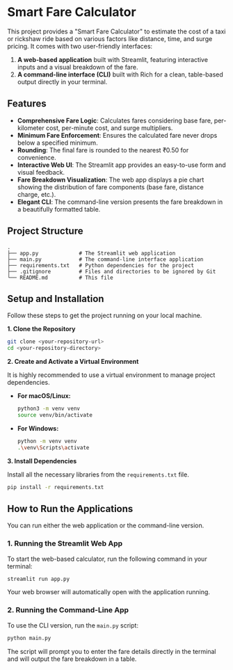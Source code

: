 # Smart Fare Calculator

This project provides a "Smart Fare Calculator" to estimate the cost of a taxi or rickshaw ride based on various factors like distance, time, and surge pricing. It comes with two user-friendly interfaces:

1.  **A web-based application** built with Streamlit, featuring interactive inputs and a visual breakdown of the fare.
2.  **A command-line interface (CLI)** built with Rich for a clean, table-based output directly in your terminal.

## Features

-   **Comprehensive Fare Logic**: Calculates fares considering base fare, per-kilometer cost, per-minute cost, and surge multipliers.
-   **Minimum Fare Enforcement**: Ensures the calculated fare never drops below a specified minimum.
-   **Rounding**: The final fare is rounded to the nearest ₹0.50 for convenience.
-   **Interactive Web UI**: The Streamlit app provides an easy-to-use form and visual feedback.
-   **Fare Breakdown Visualization**: The web app displays a pie chart showing the distribution of fare components (base fare, distance charge, etc.).
-   **Elegant CLI**: The command-line version presents the fare breakdown in a beautifully formatted table.

## Project Structure

```
.
├── app.py             # The Streamlit web application
├── main.py            # The command-line interface application
├── requirements.txt   # Python dependencies for the project
├── .gitignore         # Files and directories to be ignored by Git
└── README.md          # This file
```

## Setup and Installation

Follow these steps to get the project running on your local machine.

**1. Clone the Repository**

```sh
git clone <your-repository-url>
cd <your-repository-directory>
```

**2. Create and Activate a Virtual Environment**

It is highly recommended to use a virtual environment to manage project dependencies.

-   **For macOS/Linux:**
    ```sh
    python3 -m venv venv
    source venv/bin/activate
    ```
-   **For Windows:**
    ```sh
    python -m venv venv
    .\venv\Scripts\activate
    ```

**3. Install Dependencies**

Install all the necessary libraries from the `requirements.txt` file.

```sh
pip install -r requirements.txt
```

## How to Run the Applications

You can run either the web application or the command-line version.

### 1. Running the Streamlit Web App

To start the web-based calculator, run the following command in your terminal:

```sh
streamlit run app.py
```

Your web browser will automatically open with the application running.

### 2. Running the Command-Line App

To use the CLI version, run the `main.py` script:

```sh
python main.py
```

The script will prompt you to enter the fare details directly in the terminal and will output the fare breakdown in a table.
